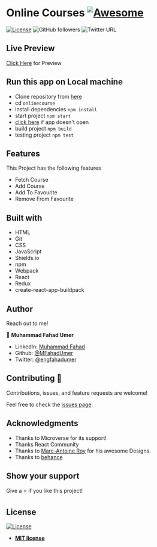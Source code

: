 # Online Courses [![Awesome](https://cdn.rawgit.com/sindresorhus/awesome/d7305f38d29fed78fa85652e3a63e154dd8e8829/media/badge.svg)](https://github.com/MFahadUmer/todolist)

[![License](https://img.shields.io/badge/License-MIT-green.svg)]()
![GitHub followers](https://img.shields.io/github/followers/MFahadUmer?label=mfahadumer&style=social)
![Twitter URL](https://img.shields.io/twitter/follow/engfahadumer?label=Follow&style=social)



## Live Preview

[Click Here](https://recipes-react-capstone.herokuapp.com/) for Preview

## Run this app on Local machine

- Clone repository from [here](https://github.com/MFahadUmer/onlinecourse.git)
- cd   `onlinecourse`
- install dependencies `npm install`
- start project `npm start`
- [click here](http://localhost:3000) if app doesn't open
- build project `npm build`
- testing project `npm test`

## Features

This Project has the following features

- Fetch Course
- Add Course
- Add To Favourite
- Remove From Favourite

## Built with

- HTML
- Git
- CSS
- JavaScript
- Shields.io
- npm
- Webpack
- React
- Redux
- create-react-app-buildpack

## Author

Reach out to me!

👤 **Muhammad Fahad Umer**

- LinkedIn: [Muhammad Fahad](https://www.linkedin.com/in/hillarykiptoo)
- Github: [@MFahadUmer](https://github.com/MFahadUmer)
- Twitter: [@engfahadumer](https://twitter.com/@engfahadumer)

## Contributing 🤝

Contributions, issues, and feature requests are welcome!

Feel free to check the [issues page](https://github.com/MFahadUmer/onlinecourse/issues).

## Acknowledgments

- Thanks to Microverse for its support!
- Thanks React Community
- Thanks to [Marc-Antoine Roy](http://mantoine.ca/) for his awesome Designs.
- Thanks to [behance](https://www.behance.net/gallery/11351281/NomNom)

## Show your support

Give a ⭐️ if you like this project!

## License

[![License](http://img.shields.io/:license-mit-blue.svg?style=flat-square)](http://badges.mit-license.org)

- **[MIT license](http://opensource.org/licenses/mit-license.php)**

